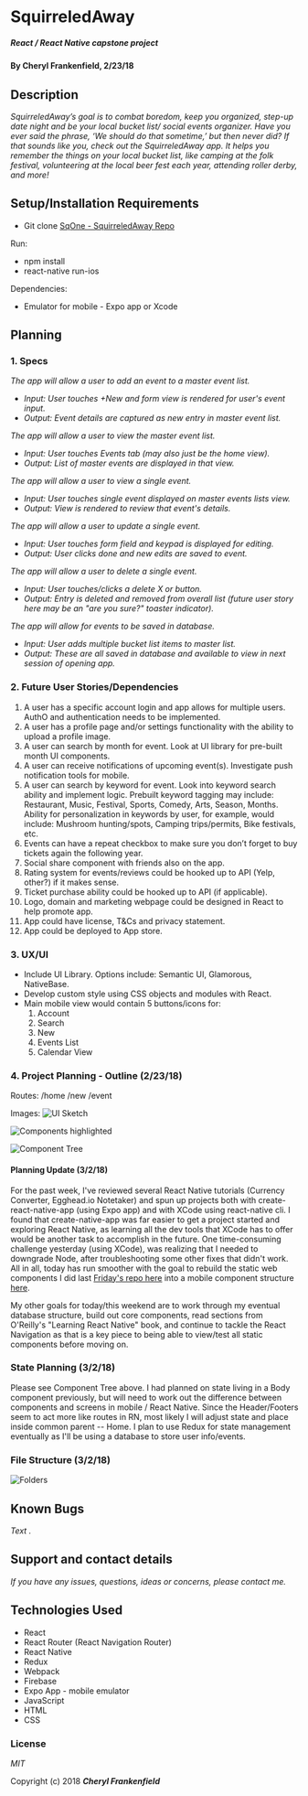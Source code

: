 # SquirreledAway

##### React / React Native capstone project  

#### By Cheryl Frankenfield, 2/23/18

## Description

_SquirreledAway’s goal is to combat boredom, keep you organized, step-up date night and be your local bucket list/ social events organizer. Have you ever said the phrase, ‘We should do that sometime,’ but then never did? If that sounds like you, check out the SquirreledAway app. It helps you remember the things on your local bucket list, like camping at the folk festival, volunteering at the local beer fest each year, attending roller derby, and more!_

## Setup/Installation Requirements

* Git clone [SqOne - SquirreledAway Repo](https://github.com/CherylFrankenfield/sqOne.git)

Run:
* npm install
* react-native run-ios

Dependencies:
* Emulator for mobile - Expo app or Xcode

## Planning

### 1. Specs
_The app will allow a user to add an event to a master event list._
* _Input: User touches +New and form view is rendered for user's event input._
* _Output: Event details are captured as new entry in master event list._

_The app will allow a user to view the master event list._
* _Input: User touches Events tab (may also just be the home view)._
* _Output: List of master events are displayed in that view._

_The app will allow a user to view a single event._
* _Input: User touches single event displayed on master events lists view._
* _Output: View is rendered to review that event's details._

_The app will allow a user to update a single event._
* _Input: User touches form field and keypad is displayed for editing._
* _Output: User clicks done and new edits are saved to event._

_The app will allow a user to delete a single event._
* _Input: User touches/clicks a delete X or button._
* _Output: Entry is deleted and removed from overall list (future user story here may be an "are you sure?" toaster indicator)._

_The app will allow for events to be saved in database._
* _Input: User adds multiple bucket list items to master list._
* _Output: These are all saved in database and available to view in next session of opening app._

### 2. Future User Stories/Dependencies

1. A user has a specific account login and app allows for multiple users. AuthO and authentication needs to be implemented.
2. A user has a profile page and/or settings functionality with the ability to upload a profile image.
3. A user can search by month for event. Look at UI library for pre-built month UI components.
4. A user can receive notifications of upcoming event(s). Investigate push notification tools for mobile.
5. A user can search by keyword for event. Look into keyword search ability and implement logic. Prebuilt keyword tagging may include: Restaurant, Music, Festival, Sports, Comedy, Arts, Season, Months. Ability for personalization in keywords by user, for example, would include: Mushroom hunting/spots, Camping trips/permits, Bike festivals, etc.
6. Events can have a repeat checkbox to make sure you don’t forget to buy tickets again the following year.
7. Social share component with friends also on the app.
8. Rating system for events/reviews could be hooked up to API (Yelp, other?) if it makes sense.
9. Ticket purchase ability could be hooked up to API (if applicable).
10. Logo, domain and marketing webpage could be designed in React to help promote app.
11. App could have license, T&Cs and privacy statement.
12. App could be deployed to App store.

### 3. UX/UI
* Include UI Library. Options include: Semantic UI, Glamorous, NativeBase.
* Develop custom style using CSS objects and modules with React.
* Main mobile view would contain 5 buttons/icons for:
  1. Account
  2. Search
  3. New
  4. Events List
  5. Calendar View

### 4. Project Planning - Outline (2/23/18)

Routes: /home /new /event

Images:
![UI Sketch](./images/wireframe_1.jpg)

![Components highlighted](/images/wireframe_2.jpg)

![Component Tree](/images/component-tree.jpg)

#### Planning Update (3/2/18)
For the past week, I've reviewed several React Native tutorials (Currency Converter, Egghead.io Notetaker) and spun up projects both with create-react-native-app (using Expo app) and with XCode using react-native cli. I found that create-native-app was far easier to get a project started and exploring React Native, as learning all the dev tools that XCode has to offer would be another task to accomplish in the future. One time-consuming challenge yesterday (using XCode), was realizing that I needed to downgrade Node, after troubleshooting some other fixes that didn't work. All in all, today has run smoother with the goal to rebuild the static web components I did last [Friday's repo here](https://github.com/CherylFrankenfield/squirreledaway-react-web.git) into a mobile component structure [here](https://github.com/CherylFrankenfield/sqOne.git).

My other goals for today/this weekend are to work through my eventual database structure, build out core components, read sections from O'Reilly's "Learning React Native" book, and continue to tackle the React Navigation as that is a key piece to being able to view/test all static components before moving on.

### State Planning (3/2/18)
Please see Component Tree above. I had planned on state living in a Body component previously, but will need to work out the difference between components and screens in mobile / React Native. Since the Header/Footers seem to act more like routes in RN, most likely I will adjust state and place inside common parent -- Home. I plan to use Redux for state management eventually as I'll be using a database to store user info/events.

### File Structure (3/2/18)
![Folders](/images/files.png)

## Known Bugs

_Text ._

## Support and contact details

_If you have any issues, questions, ideas or concerns, please contact me._

## Technologies Used

* React
* React Router (React Navigation Router)
* React Native
* Redux
* Webpack
* Firebase
* Expo App - mobile emulator
* JavaScript
* HTML
* CSS

### License

*MIT*

Copyright (c) 2018 **_Cheryl Frankenfield_**
